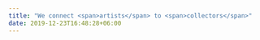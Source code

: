 ```yaml
---
title: "We connect <span>artists</span> to <span>collectors</span>"
date: 2019-12-23T16:48:28+06:00
---
```

